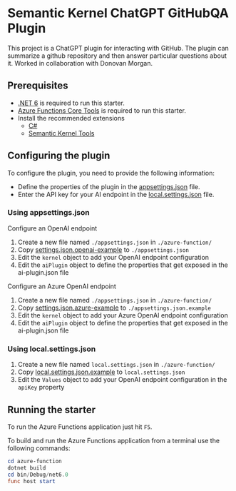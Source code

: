 # Semantic Kernel ChatGPT GitHubQA Plugin

This project is a ChatGPT plugin for interacting with GitHub. The plugin can summarize a github repository and then answer particular questions about it.
Worked in collaboration with Donovan Morgan.
## Prerequisites

- [.NET 6](https://dotnet.microsoft.com/download/dotnet/6.0) is required to run this starter.
- [Azure Functions Core Tools](https://www.npmjs.com/package/azure-functions-core-tools) is required to run this starter.
- Install the recommended extensions
  - [C#](https://marketplace.visualstudio.com/items?itemName=ms-dotnettools.csharp)
  - [Semantic Kernel Tools](https://marketplace.visualstudio.com/items?itemName=ms-semantic-kernel.semantic-kernel)

## Configuring the plugin

To configure the plugin, you need to provide the following information:

- Define the properties of the plugin in the [appsettings.json](./azure-function/appsettings.json.example) file. 
- Enter the API key for your AI endpoint in the [local.settings.json](./azure-function/local.settings.json) file.


### Using appsettings.json

Configure an OpenAI endpoint

1. Create a new file named `./appsettings.json` in `./azure-function/`
1. Copy [settings.json.openai-example](./config/appsettings.json.openai-example) to `./appsettings.json`
1. Edit the `kernel` object to add your OpenAI endpoint configuration
1. Edit the `aiPlugin` object to define the properties that get exposed in the ai-plugin.json file

Configure an Azure OpenAI endpoint

1. Create a new file named `./appsettings.json` in `./azure-function/`
1. Copy [settings.json.azure-example](./config/appsettings.json.azure-example) to `./appsettings.json.example`
1. Edit the `kernel` object to add your Azure OpenAI endpoint configuration
1. Edit the `aiPlugin` object to define the properties that get exposed in the ai-plugin.json file


### Using local.settings.json

1. Create a new file named `local.settings.json` in `./azure-function/`
1. Copy [local.settings.json.example](./azure-function/local.settings.json.example) to `local.settings.json`
1. Edit the `Values` object to add your OpenAI endpoint configuration in the `apiKey` property

## Running the starter

To run the Azure Functions application just hit `F5`. 

To build and run the Azure Functions application from a terminal use the following commands:

```powershell
cd azure-function
dotnet build
cd bin/Debug/net6.0
func host start  
```
